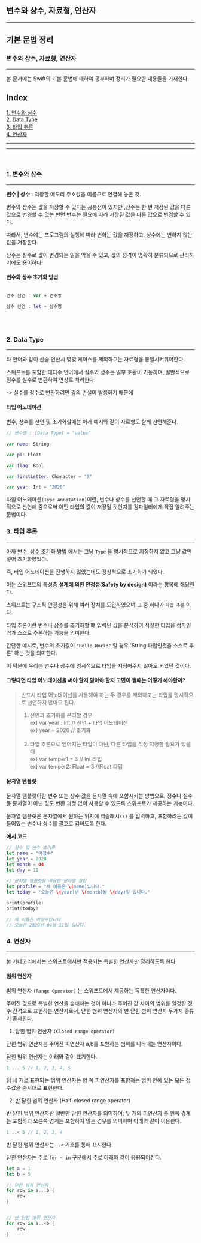 
## 변수와 상수, 자료형, 연산자
---
## 기본 문법 정리
### 변수와 상수, 자료형, 연산자
---

본 문서에는 Swift의 기본 문법에 대하여 공부하며 정리가 필요한 내용들을 기재한다.

## Index

[1. 변수와 상수](#변수와-상수)<br>
[2. Data Type](#Data-Type)<br>
[3. 타입 추론](#타입-추론)<br>
[4. 연산자](#연산자)<br>

---
---

<br>

### 1. 변수와 상수
---
**변수 | 상수** : 저장할 메모리 주소값을 이름으로 연결해 놓은 것.

변수와 상수는 값을 저장할 수 있다는 공통점이 있지만 ,상수는 한 번 저장된 값을 다른 값으로 변경할 수 없는 반면 변수는 필요에 따라 저장된 값을 다른 값으로 변경할 수 있다.

따라서, 변수에는 프로그램의 실행에 따라 변하는 값을 저장하고, 상수에는 변하지 않는 값을 저장한다.

상수는 실수로 값이 변경되는 일을 막을 수 있고, 값의 성격이 명확히 분류되므로 관리하기에도 용이하다.


#### 변수와 상수 초기화 방법

```swift

변수 선언 : var + 변수명

상수 선언 : let + 상수명
```
<br>
<br>

### 2. Data Type
---

타 언어와 같이 산술 연산시 몇몇 케이스를 제외하고는 자료형을 통일시켜줘야한다.

스위프트를 포함한 대다수 언어에서 실수와 정수는 일부 호환이 가능하며, 일반적으로 정수를 실수로 변환하여 연상르 처리한다.

-> 실수를 정수로 변환하려면 갑의 손실이 발생하기 때문에
<br>

#### 타입 어노테이션

변수, 상수를 선언 및 초기화할때는 아래 예시와 같이 자료형도 함께 선언해준다.
```swift
// 변수명 : [Data Type] = "value"

var name: String

var pi: Float

var flag: Bool

var firstLetter: Character = "S"

var year: Int = "2020"


```

타입 어노테이션`(Type Annotation)`이란, 변수나 상수를 선언할 때 그 자료형을 명시적으로 선언해 줌으로써 어떤 타입의 값이 저장될 것인지를 컴파일러에게 직접 알려주는 문법이다.
<br>

### 3. 타입 추론
---
아까  [변수, 상수 초기화 방법](#변수와-상수-초기화-방법) 에서는 그냥 `Type` 을 명시적으로 지정하지 않고 그냥 값만 넣어 초기화헀었다.

즉, 타입 어노테이션을 진행하지 않았는데도 정상적으로 초기화가 되었다.

이는 스위프트의 특성중 **설계에 의한 안정성(Safety by design)**  이라는 항목에 해당한다.

스위프트는 구조적 안정성을 위해 여러 장치를 도입하였으며 그 중 하나가 `타입 추론` 이다.

타입 추론이란 변수나 상수를 초기화할 떄 입력된 값을 분석하여 적절한 타입을 컴파일러가 스스로 추론하는 기능을 의미한다.

간단한 예시로, 변수의 초기값이 `"Hello World"` 일 경우 'String 타입인것을 스스로 추론' 하는 것을 의미한다.

이 덕분에 우리는 변수나 상수에 명시적으로 타입을 지정해주지 않아도 되었던 것이다.

#### 그렇다면 **타입 어노테이션**을 써야 할지 말아야 할지 고민이 될때는 어떻게 해야할까?<br>

> 반드시 타입 어노테이션을 사용해야 하는 두 경우를 제외하고는 타입을 명시적으로 선언하지 않아도 된다.<br>
>1. 선언과 초기화를 분리할 경우<br>
>ex) var year : Int // 선언 + 타입 어노테이션<br>
>ex) year = 2020 // 초기화<br><br>
>2. 타입 추론으로 얻어지는 타입이 아닌, 다른 타입을 직정 지정할 필요가 있을 때<br>
>ex) var temper1 = 3 // Int 타입<br>
>ex) var temper2: Float = 3 //Float 타입<br>

#### 문자열 템플릿

문자열 템플릿이란 변수 또는 상수 값을 문자열 속에 포함시키는 방법으로, 정수나 실수 등 문자열이 아닌 값도 변환 과정 없이 사용할 수 있도록 스위프트가 제공하는 기능이다.

문자열 템플릿은 문자열에서 원하는 위치에 백슬래시`(\)` 를 입력하고, 포함하려는 값이 들어있는 변수나 상수를 괄호로 감싸도록 한다.

**예시 코드**
```swift
// 상수 및 변수 초기화
let name = "여정수"
let year = 2020
let month = 04
let day = 11

// 문자열 템플릿을 사용한 문자열 결합
let profile = "제 이름은 \(name)입니다."
let today = "오늘은 \(year)년 \(month)월 \(day)일 입니다."

print(profile)
print(today)

// 제 이름은 여정수입니다.
// 오늘은 2020년 04월 11일 입니다.
```

### 4. 연산자
---
본 카테고리에서는 스위프트에서만 적용되는 특별한 연산자만 정리하도록 한다.

#### 범위 연산자

범위 연산자 `(Range Operator)` 는 스위프트에서 제공하는 독특한 연산자이다.

주어진 값으로 특별한 연산을 숳애하는 것이 아니라 주어진 값 사이의 범위를 일정한 정수 간격으로 표현하는 연산자로서, 닫힌 범위 연산자와 반 닫힌 범위 연산자 두가지 종류가 존재한다.

1. 닫힌 범위 연산자 `(Closed range operator)`

닫힌 범위 연산자는 주어진 피연산자 a,b를 포함하는 범위를 나타내는 연산자이다.

닫힌 범위 연산자는 아래와 같이 표기한다.

```swift
1 ... 5 // 1, 2, 3, 4, 5
```
점 세 개로 표현되는 범위 연산자는 양 쪽 피연산자를 포함하는 범위 안에 있는 모든 정수값을 순서대로 표현한다.

2. 반 닫힌 범위 연산자 (Half-closed range operator)

반 닫힌 범위 연산자란 절반만 닫힌 연산자를 의미하며, 두 개의 피연산자 중 왼쪽 경계는 포함하되 오른쪽 경계는 포함하지 않는 경우를 의미하며 아래와 같이 이용한다.

```swift
1 ..< 5 // 1, 2, 3, 4
```

반 닫힌 범위 연산자는 `..<` 기호를 통해 표시한다.

닫힌 연산자는 주로 `for ~ in` 구문에서 주로  아래와 같이 응용되어진다.

```swift
let a = 1
let b = 5

// 닫힌 범위 연산자
for row in a...b {
    row
}


// 반 닫힌 범위 연산자
for row in a..<b {
    row
}

```

